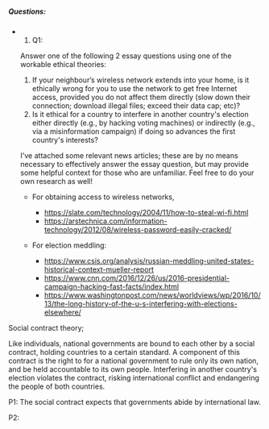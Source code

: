 ##### Questions:

- 1. Q1: 
    
    Answer one of the following 2 essay questions using one of the workable ethical theories:
    
    1. If your neighbour’s wireless network extends into your home, is it ethically wrong for you to use the network to get free Internet access, provided you do not affect them directly (slow down their connection; download illegal files; exceed their data cap; etc)?
    2. Is it ethical for a country to interfere in another country's election either directly (e.g., by hacking voting machines) or indirectly (e.g., via a misinformation campaign) if doing so advances the first country's interests?
    
    I've attached some relevant news articles; these are by no means necessary to effectively answer the essay question, but may provide some helpful context for those who are unfamiliar. Feel free to do your own research as well!
    
    - For obtaining access to wireless networks,
        
        - https://slate.com/technology/2004/11/how-to-steal-wi-fi.html
        - https://arstechnica.com/information-technology/2012/08/wireless-password-easily-cracked/
    - For election meddling:
        
        - https://www.csis.org/analysis/russian-meddling-united-states-historical-context-mueller-report
        - https://www.cnn.com/2016/12/26/us/2016-presidential-campaign-hacking-fast-facts/index.html
        - https://www.washingtonpost.com/news/worldviews/wp/2016/10/13/the-long-history-of-the-u-s-interfering-with-elections-elsewhere/


Social contract theory; 

Like individuals, national governments are bound to each other by a social contract, holding countries to a certain standard. A component of this contract is the right to for a national government to rule only its own nation, and be held accountable to its own people. Interfering in another country's election violates the contract, risking international conflict and endangering the people of both countries. 

P1: The social contract expects that governments abide by international law.

P2: 